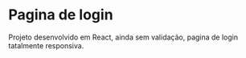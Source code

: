 # Pagina de login

Projeto desenvolvido em React, ainda sem validação, pagina de login tatalmente responsiva.

